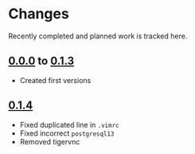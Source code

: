 # Changes
Recently completed and planned work is tracked here.

## [0.0.0](.) to [0.1.3](.)
- Created first versions

## [0.1.4](.)
- Fixed duplicated line in `.vimrc`
- Fixed incorrect `postgresql13`
- Removed tigervnc
